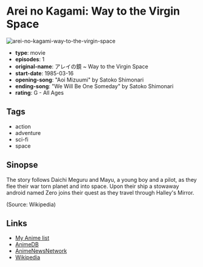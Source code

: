 # Arei no Kagami: Way to the Virgin Space

![arei-no-kagami-way-to-the-virgin-space](https://cdn.myanimelist.net/images/anime/1901/97244.jpg)

-   **type**: movie
-   **episodes**: 1
-   **original-name**: アレイの鏡 ~ Way to the Virgin Space
-   **start-date**: 1985-03-16
-   **opening-song**: "Aoi Mizuumi" by Satoko Shimonari
-   **ending-song**: "We Will Be One Someday" by Satoko Shimonari
-   **rating**: G - All Ages

## Tags

-   action
-   adventure
-   sci-fi
-   space

## Sinopse

The story follows Daichi Meguru and Mayu, a young boy and a pilot, as they flee their war torn planet and into space. Upon their ship a stowaway android named Zero joins their quest as they travel through Halley's Mirror.

(Source: Wikipedia)

## Links

-   [My Anime list](https://myanimelist.net/anime/7156/Arei_no_Kagami__Way_to_the_Virgin_Space)
-   [AnimeDB](http://anidb.info/perl-bin/animedb.pl?show=anime&aid=2414)
-   [AnimeNewsNetwork](http://www.animenewsnetwork.com/encyclopedia/anime.php?id=3955)
-   [Wikipedia](http://en.wikipedia.org/wiki/Arei_no_Kagami)
